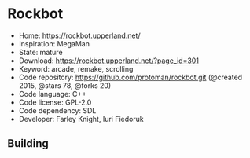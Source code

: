 # Rockbot

- Home: https://rockbot.upperland.net/
- Inspiration: MegaMan
- State: mature
- Download: https://rockbot.upperland.net/?page_id=301
- Keyword: arcade, remake, scrolling
- Code repository: https://github.com/protoman/rockbot.git (@created 2015, @stars 78, @forks 20)
- Code language: C++
- Code license: GPL-2.0
- Code dependency: SDL
- Developer: Farley Knight, Iuri Fiedoruk

## Building
